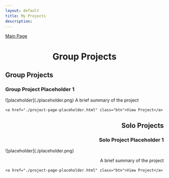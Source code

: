 ```yaml
---
layout: default
title: My Projects
description: 
---
```


<p align="center">

<a href="./index.html" class="btn">Main Page</a>

</p>

<h1 style="text-align:center">Group Projects</h1>

## Group Projects

<h3>Group Project Placeholder 1</h3>
![placeholder](./placeholder.png)
A brief summary of the project 

<p align="right">

	<a href="./project-page-placeholder.html" class="btn">View Project</a>

</p>



<h2 style="text-align:right">Solo Projects</h2>

<h3 style="text-align:right">Solo Project Placeholder 1</h3>
![placeholder](./placeholder.png)
<p style="text-align:right">
	A brief summary of the project
</p>

<p align="right">

	<a href="./project-page-placeholder.html" class="btn">View Project</a>

</p>

